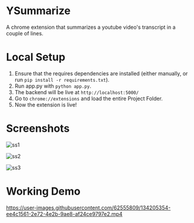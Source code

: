 # YSummarize

A chrome extension that summarizes a youtube video's transcript in a couple of lines.


# Local Setup

1. Ensure that the requires dependencies are installed (either manually, or run ```pip install -r requirements.txt```).
2. Run app.py with ```python app.py```.
3. The backend will be live at ```http://localhost:5000/```
4. Go to ```chrome://extensions``` and load the entire Project Folder.
5. Now the extension is live!
  
# Screenshots

![ss1](https://user-images.githubusercontent.com/62555809/134206736-4cc0cfeb-4d83-4fa0-94df-8bed53cf865b.png)


![ss2](https://user-images.githubusercontent.com/62555809/134206860-955b52dc-4eb6-456e-b3e1-ded73a1cac63.png)


![ss3](https://user-images.githubusercontent.com/62555809/134206897-cf69ac14-0b0c-4117-8424-e6f8180dce68.png)



# Working Demo 

https://user-images.githubusercontent.com/62555809/134205354-ee4c1561-2e72-4e2b-9ae8-af24ce9797e2.mp4

